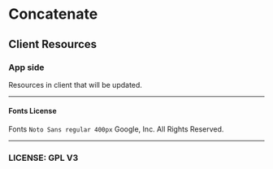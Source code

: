 <!--
 * @Author          : lihugang
 * @Date            : 2022-07-22 16:06:41
 * @LastEditTime    : 2022-07-22 16:07:41
 * @LastEditors     : lihugang
 * @Description     : 
 * @FilePath        : \client-resources\README.md
 * Copyright (c) lihugang
 * 长风破浪会有时 直挂云帆济沧海
 * There will be times when the wind and waves break, and the sails will be hung straight to the sea.
 *  * * * 
 * 是非成败转头空 青山依旧在 几度夕阳红
 * Whether it's right or wrong, success or failure, it's all empty now, and it's all gone with the passage of time. The green hills of the year still exist, and the sun still rises and sets.
-->
# Concatenate    
## Client Resources  
### App side  

Resources in client that will be updated.  
- - -
#### Fonts License
Fonts `Noto Sans regular 400px` Google, Inc. All Rights Reserved.
- - -
### LICENSE: GPL V3